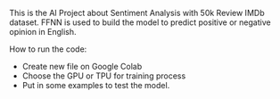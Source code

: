 
This is the AI Project about Sentiment Analysis with 50k Review IMDb dataset.
FFNN is used to build the model to predict positive or negative opinion in English.

How to run the code:
  - Create new file on Google Colab
  - Choose the GPU or TPU for training process
  - Put in some examples to test the model.
